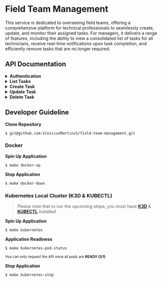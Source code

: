 # Field Team Management

This service is dedicated to overseeing field teams, offering a comprehensive platform for technical professionals to seamlessly create, update, and monitor their assigned tasks. For managers, it delivers a range of features, including the ability to view a consolidated list of tasks for all technicians, receive real-time notifications upon task completion, and efficiently remove tasks that are no longer required.

## API Documentation

<details>
  <summary><b>Authentication</b></summary>

  </br>

  > **Handles API Authentication**

  #### URL
  `/v1/auth`

  #### Method
  `POST`

  #### Data Params
  ```json
  {
      "email": "example@example.io",
      "password": "123456"
  }
  ```

  * `email` **Required**
  * `password` **Required**

  #### Success Response
  **HTTP Status Code** `200`
  ```json
  {
    "status": true,
    "result": "eyJhbGciOiJIUzI1NiIsInR5cCI6IkpXVCJ9.eyJzdWIiOiIxMjM0NTY3ODkwIiwibmFtZSI6IkpvaG4gRG9lIiwiaWF0IjoxNTE2MjM5MDIyfQ.SflKxwRJSMeKKF2QT4fwpMeJf36POk6yJV_adQssw5c"
  }
  ```

  #### Error Response
  **HTTP Status Code** `401`
  ```json
  {
    "status": false,
    "error": "unauthorized"
  }
  ```

  **HTTP Status Code** `400`
  ```json
  {
    "status": false,
    "error": "malformed request"
  }
  ```

  **HTTP Status Code** `500`
  ```json
  {
    "status": false,
    "error": "internal server error"
  }
  ```

  #### Try it out
  ```bash
  curl --location 'http://localhost:8080/v1/auth' \
  --header 'Content-Type: application/json' \
  --data-raw '{
    "email": "example@example.io",
    "password": "123456"
  }'
  ```

  <sub>

  **⚠️ Credentials**

  ```
  Technician 01
    Email: joe.doe@example.com
    Password: 123456
    Already Created Token: eyJhbGciOiJIUzI1NiIsInR5cCI6IkpXVCJ9.eyJlbWFpbCI6ImpvZS5kb2VAZXhhbXBsZS5jb20iLCJyb2xlX2lkIjoyLCJ1c2VyX2lkIjoyfQ.yt8K34ETTo0mYHmZ0VvrzXljqkMsmFnVc1SEkBLgEMs

  Technician 02
    Email: janne.biu@example.com
    Password: S
    Already Created Token: eyJhbGciOiJIUzI1NiIsInR5cCI6IkpXVCJ9.eyJlbWFpbCI6Imphbm5lLmJpdUBleGFtcGxlLmNvbSIsInJvbGVfaWQiOjIsInVzZXJfaWQiOjN9.X5LKqEhQUzY_VbsoH6cxw3te86wssD-x1fVVgLfUCKQ

  Manager
    Email: jedi.carson@example.com
    Password: 123456
    Already Created Token: eyJhbGciOiJIUzI1NiIsInR5cCI6IkpXVCJ9.eyJlbWFpbCI6ImplZGkuY2Fyc29uQGV4YW1wbGUuY29tIiwicm9sZV9pZCI6MSwidXNlcl9pZCI6MX0.8mqJOj9oaHguRlZOV3x77mADXNDBmdUL4ptMFhdA2t4
  ```

  </sup>

</details>

<details>
  <summary><b>List Tasks</b></summary>

  </br>

  > **Shows all tasks of a technician**

  #### URL
  `/v1/tasks`

  #### Method
  `GET`

  #### Authorization
  `Bearer Token`

  * `token` **Required**

  #### Success Response
  **HTTP Status Code** `200`
  ```json
  {
      "status": true,
      "result": [
          {
              "id": 1,
              "summary": "hello",
              "date": "15/11/2023 18:00",
              "user_id": 2
          }
      ]
  }
  ```

**HTTP Status Code** `200`
  ```json
  {
      "status": true,
      "result": null
  }
  ```

  #### Error Response
  **HTTP Status Code** `400`
  ```json
  {
    "status": false,
    "message": "tasks not found"
  }
  ```

  **HTTP Status Code** `500`
  ```json
  {
    "status": false,
    "error": "internal server error"
  }
  ```

  #### Try it out
  ```bash
  curl --location 'http://localhost:8080/v1/tasks' \
  --header 'Authorization: Bearer eyJhbGciOiJIUzI1NiIsInR5cCI6IkpXVCJ9'
  ```

</details>

<details>
  <summary><b>Create Task</b></summary>

  </br>

  > **Creates a task for a specific technician**

  #### URL
  `/v1/tasks`

  #### Method
  `POST`

  #### Data Params
  ```json
  {
    "summary": "This is a new task",
    "date": "15/11/2023 15:04"
  }
  ```

  * `summary` **Required**
  * `date` **Optional - DD/MM/YYYY HH:MM**

  #### Authorization
  `Bearer Token`

  * `token` **Required**

  #### Success Response
  **HTTP Status Code** `200`
  ```json
  {
    "status": true,
    "result": {
        "id": 3,
        "summary": "This is a new task",
        "date": "15/11/2023 15:04",
        "user_id": 2
    }
  }
  ```

  #### Error Response
  **HTTP Status Code** `400`
  ```json
  {
    "status": false,
    "error": "malformed request"
  }
  ```

  **HTTP Status Code** `403`
  ```json
  {
    "status": false,
    "error": "not allowed to perform this action"
  }
  ```

  **HTTP Status Code** `500`
  ```json
  {
    "status": false,
    "error": "internal server error"
  }
  ```

  #### Try it out
  ```bash
  curl --location 'http://localhost:8080/v1/tasks/' \
  --header 'Content-Type: application/json' \
  --header 'Authorization: Bearer eyJhbGciOiJIUzI1NiIsInR5cCI6IkpXVCJ9s' \
  --data '{
    "summary": "This is a new task",
    "date": "15/11/2023 15:04"
  }'
  ```

</details>

<details>
  <summary><b>Update Task</b></summary>

  </br>

  > **Updates a task of technician**

  #### URL
  `/v1/tasks/:id`

  #### Method
  `PATCH`

  #### Data Params
  ```json
  {
    "summary": "Hello World",
    "date": "15/11/2023 18:04"
  }
  ```

  * `summary` **Optional**
  * `date` **Optional - DD/MM/YYYY HH:MM**

  #### Authorization
  `Bearer Token`

  * `token` **Required**

  #### Success Response
  **HTTP Status Code** `200`
  ```json
  {
    "status": true,
    "result": {
        "id": 1,
        "summary": "Hello World",
        "date": "15/11/2023 18:04",
        "user_id": 2
    }
  }
  ```

  #### Error Response
  **HTTP Status Code** `400`
  ```json
  {
    "status": false,
    "error": "malformed request"
  }
  ```

  **HTTP Status Code** `400`
  ```json
  {
    "status": false,
    "error": "tasks not found"
  }
  ```

  **HTTP Status Code** `403`
  ```json
  {
    "status": false,
    "error": "not allowed to perform this action"
  }
  ```

  **HTTP Status Code** `500`
  ```json
  {
    "status": false,
    "error": "internal server error"
  }
  ```

  #### Try it out
  ```bash
  curl --location --request PATCH 'http://localhost:8080/v1/tasks/1' \
  --header 'Content-Type: application/json' \
  --header 'Authorization: Bearer eyJhbGciOiJIUzI1NiIsInR5cCI6IkpXVCJ9' \
  --data '{
    "summary": "Hello World",
    "date": "2023/11/18 18:04"
  }'
  ```

</details>

<details>
  <summary><b>Delete Task</b></summary>

  </br>

  > **[MANAGER ONLY] Deletes task of a technician**

  #### URL
  `/v1/tasks/:id`

  #### Method
  `DELETE`

  #### Authorization
  `Bearer Token`

  * `token` **Required**

  #### Success Response
  **HTTP Status Code** `204`

  #### Error Response
  **HTTP Status Code** `400`
  ```json
  {
    "status": false,
    "error": "malformed request"
  }
  ```

  **HTTP Status Code** `403`
  ```json
  {
    "status": false,
    "error": "not allowed to perform this action"
  }
  ```

  **HTTP Status Code** `500`
  ```json
  {
    "status": false,
    "error": "internal server error"
  }
  ```

  #### Try it out
  ```bash
  curl --location --request DELETE 'http://localhost:8080/v1/tasks/3' \
  --header 'Authorization: Bearer eyJhbGciOiJIUzI1NiIsInR5cCI6IkpXVCJ9'
  ```

</details>

## Developer Guideline

**Clone Repository**
```
$ git@github.com:ViniciusMartinsS/field-team-management.git
```

### Docker

**Spin Up Application**
```
$ make docker-up
```

**Stop Application**
```
$ make docker-down
```

### Kubernetes Local Cluster (K3D & KUBECTL)

 > Please note that to run the upcoming steps, you must have **[K3D](https://k3d.io/v5.4.6/)** & **[KUBECTL](https://kubernetes.io/docs/reference/kubectl/)** installed

**Spin Up Application**
```
$ make kubernetes
```

**Application Readiness**
```
$ make kubernetes-pod-status
```
<sub> You can only request the API once all pods are **READY (1/1)** </sup>

**Stop Application**
```
$ make kubernetes-stop
```

